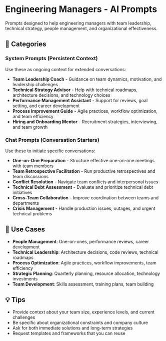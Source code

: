 # Engineering Managers - AI Prompts

Prompts designed to help engineering managers with team leadership, technical strategy, people management, and organizational effectiveness.

## 📂 Categories

### System Prompts (Persistent Context)
Use these as ongoing context for extended conversations:

- **Team Leadership Coach** - Guidance on team dynamics, motivation, and leadership challenges
- **Technical Strategy Advisor** - Help with technical roadmaps, architecture decisions, and technology choices
- **Performance Management Assistant** - Support for reviews, goal setting, and career development
- **Process Improvement Guide** - Agile practices, workflow optimization, and team efficiency
- **Hiring and Onboarding Mentor** - Recruitment strategies, interviewing, and team growth

### Chat Prompts (Conversation Starters)
Use these to initiate specific conversations:

- **One-on-One Preparation** - Structure effective one-on-one meetings with team members
- **Team Retrospective Facilitation** - Run productive retrospectives and team discussions
- **Conflict Resolution** - Navigate team conflicts and interpersonal issues
- **Technical Debt Assessment** - Evaluate and prioritize technical debt initiatives
- **Cross-Team Collaboration** - Improve coordination between teams and departments
- **Crisis Management** - Handle production issues, outages, and urgent technical problems

## 🎯 Use Cases

- **People Management**: One-on-ones, performance reviews, career development
- **Technical Leadership**: Architecture decisions, code reviews, technical roadmaps
- **Process Optimization**: Agile practices, workflow improvements, team efficiency
- **Strategic Planning**: Quarterly planning, resource allocation, technology investments
- **Team Development**: Skills assessment, training plans, team building

## 💡 Tips

- Provide context about your team size, experience levels, and current challenges
- Be specific about organizational constraints and company culture
- Ask for both immediate solutions and long-term strategies
- Request templates and frameworks that you can reuse